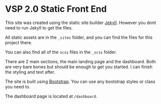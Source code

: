 # VSP 2.0 Static Front End

This site was created using the static site builder [Jekyll](https://jekyllrb.com/). However you dont need to run Jekyll to get the files. 

All static assets are in the `_sites` folder, and you can find the files for this project there. 

You can also find all of the `scss` files in the `_scss` folder. 

There are 2 main sections, the main landing page and the dashboard. Both are very bare bones but should be enough to get you started. I can finish the styling and text after.

The site is built using [Bootstrap](https://getbootstrap.com/). You can use any bootstrap styles or class you need to. 

The dashboard page is located at `/dashboard`.
